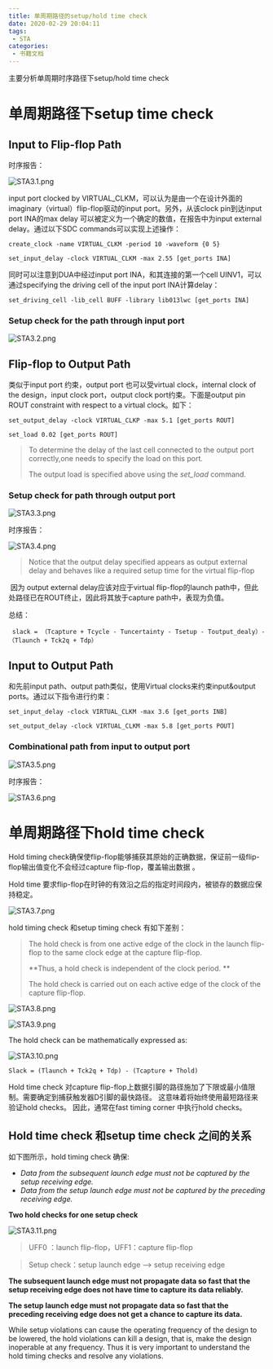 ```yaml
---
title: 单周期路径的setup/hold time check
date: 2020-02-29 20:04:11
tags:
 - STA 
categories:
 - 书籍文档
---
```


主要分析单周期时序路径下setup/hold time check

<!--more-->

# 单周期路径下setup time check

 

## Input to Flip-flop Path

 时序报告：

![STA3.1.png](https://i.loli.net/2020/02/29/dFhK1PumQM674z5.png)





input port clocked by VIRTUAL_CLKM，可以认为是由一个在设计外面的imaginary（virtual）flip-flop驱动的input port。另外，从该clock pin到达input port INA的max delay 可以被定义为一个确定的数值，在报告中为input external delay。通过以下SDC commands可以实现上述操作：

`create_clock -name VIRTUAL_CLKM -period 10 -waveform {0 5}`

`set_input_delay -clock VIRTUAL_CLKM -max 2.55 [get_ports INA]`



 

同时可以注意到DUA中经过input port INA，和其连接的第一个cell UINV1，可以通过specifying the driving cell of the input port INA计算delay：

 

`set_driving_cell -lib_cell BUFF -library lib013lwc [get_ports INA]`

 

 

### Setup check for the path through input port

 

![STA3.2.png](https://i.loli.net/2020/02/29/uyT9sEJf4aIpPFv.png)

 

 

 

## Flip-flop to Output Path

 

类似于input port 约束，output port 也可以受virtual clock，internal clock of the design，input clock port，output clock port约束。下面是output pin ROUT constraint with respect to a virtual clock。如下：

 

`set_output_delay -clock VIRTUAL_CLKP -max 5.1 [get_ports ROUT]`

`set_load 0.02 [get_ports ROUT]`

 

> To determine the delay of the last cell connected to the output port correctly,one needs to specify the load on this port. 
>
> The output load is specified above using the *set_load* command.

 

 

 

### Setup check for path through output port



![STA3.3.png](https://i.loli.net/2020/02/29/WNVHDpCyTtdJ3u5.png)

 

时序报告：

 

![STA3.4.png](https://i.loli.net/2020/02/29/ONaM34jEuR7lVfG.png)

 



 

 

> Notice that the output delay specified appears as output external delay and behaves like a required setup time for the virtual flip-flop

​		因为 output external delay应该对应于virtual flip-flop的launch path中，但此处路径已在ROUT终止，因此将其放于capture path中，表现为负值。

 

总结：

` slack = （Tcapture + Tcycle - Tuncertainty - Tsetup - Toutput_dealy）- （Tlaunch + Tck2q + Tdp）`

 

 

 

## Input to Output Path

 

和先前input path、output path类似，使用Virtual clocks来约束input&output ports。通过以下指令进行约束：

`set_input_delay -clock VIRTUAL_CLKM -max 3.6 [get_ports INB]`

`set_output_delay -clock VIRTUAL_CLKM -max 5.8 [get_ports POUT]`

 

 

 

### Combinational path from input to output port

![STA3.5.png](https://i.loli.net/2020/02/29/HSAJg9DBMGdphuV.png)

 

 



时序报告：



![STA3.6.png](https://i.loli.net/2020/02/29/FJOdvztUEQjZYoC.png)





 

 

# 单周期路径下hold time check

 

Hold timing check确保使flip-flop能够捕获其原始的正确数据，保证前一级flip-flop输出值变化不会经过capture flip-flop，覆盖输出数据 。

Hold time 要求flip-flop在时钟的有效沿之后的指定时间段内，被锁存的数据应保持稳定。

 

![STA3.7.png](https://i.loli.net/2020/02/29/QYsN1Fc2GlKyOdi.png)



 hold timing check 和setup timing check 有如下差别：

 

> The hold check is from one active edge of the clock in the launch flip-flop to the same clock edge at the capture flip-flop.
>
> **Thus, a hold check is independent of the clock period. **
>
> The hold check is carried out on each active edge of the clock of the capture flip-flop.

 

 ![STA3.8.png](https://i.loli.net/2020/02/29/npwRDSoOLria3CF.png)



 ![STA3.9.png](https://i.loli.net/2020/02/29/uQOK72X1WxaHctR.png)



 

The hold check can be mathematically expressed as:

![STA3.10.png](https://i.loli.net/2020/02/29/iHVeXdlkhg1fFEW.png)

`Slack = (Tlaunch + Tck2q + Tdp) - (Tcapture + Thold)`

Hold time check 对capture flip-flop上数据引脚的路径施加了下限或最小值限制。需要确定到捕获触发器D引脚的最快路径。 这意味着将始终使用最短路径来验证hold checks。 因此，通常在fast timing corner 中执行hold checks。

 

## Hold time check 和setup time check 之间的关系

 

如下图所示，hold timing check 确保:

 

- *Data from the subsequent launch edge must not be captured by the setup receiving edge.*
- *Data from the setup launch edge must not be captured by the preceding receiving edge.*

 

 

**Two hold checks for one setup check**

![STA3.11.png](https://i.loli.net/2020/02/29/lRH74hbNPJdvOsn.png)

 

> UFF0 ：launch flip-flop，UFF1：capture flip-flop

> Setup check：setup launch edge --> setup receiving edge

 

 

**The subsequent launch edge must not propagate data so fast that the setup receiving edge does not have time to capture its data reliably.**

**The setup launch edge must not propagate data so fast that the preceding receiving edge does not get a chance to capture its data.**

 

While setup violations can cause the operating frequency of the design to be lowered, the hold violations can kill a design, that is, make the design inoperable at any frequency. Thus it is very important to understand the hold timing checks and resolve any violations.



[^Ref]:  Static Timing Analysis for Nanometer Designs A Practical Approach